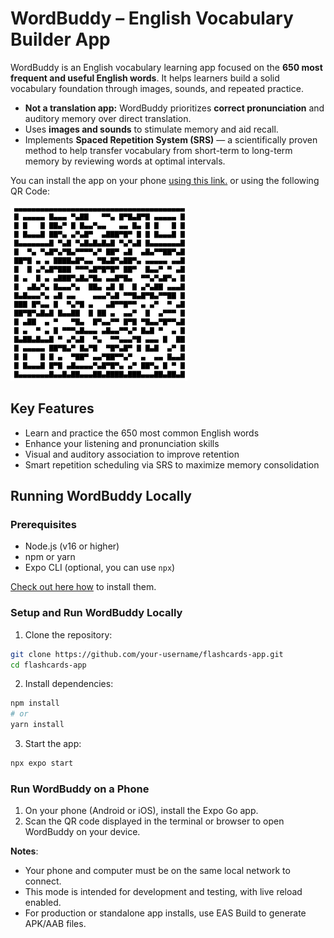 # WordBuddy – English Vocabulary Builder App

WordBuddy is an English vocabulary learning app focused on the **650 most frequent and useful English words**. It helps learners build a solid vocabulary foundation through images, sounds, and repeated practice.

- **Not a translation app:** WordBuddy prioritizes **correct pronunciation** and auditory memory over direct translation.
- Uses **images and sounds** to stimulate memory and aid recall.
- Implements **Spaced Repetition System (SRS)** — a scientifically proven method to help transfer vocabulary from short-term to long-term memory by reviewing words at optimal intervals.

You can install the app on your phone [using this link.](https://expo.dev/accounts/sasadangelo/projects/word-buddy/builds/8fdbada9-b23e-4ffa-816c-a099e27937d1) or using the following QR Code:

![Word Buddy QR Code](docs/img/WordBuddy-QR-Code.png)

## Key Features

- Learn and practice the 650 most common English words
- Enhance your listening and pronunciation skills
- Visual and auditory association to improve retention
- Smart repetition scheduling via SRS to maximize memory consolidation

## Running WordBuddy Locally

### Prerequisites

- Node.js (v16 or higher)
- npm or yarn
- Expo CLI (optional, you can use `npx`)

[Check out here how](docs/Pre-Requisites.md) to install them.

### Setup and Run WordBuddy Locally

1. Clone the repository:

```bash
git clone https://github.com/your-username/flashcards-app.git
cd flashcards-app
```

2. Install dependencies:

```bash
npm install
# or
yarn install
```

3. Start the app:

```bash
npx expo start
```

### Run WordBuddy on a Phone

1. On your phone (Android or iOS), install the Expo Go app.
2. Scan the QR code displayed in the terminal or browser to open WordBuddy on your device.

**Notes**:
- Your phone and computer must be on the same local network to connect.
- This mode is intended for development and testing, with live reload enabled.
- For production or standalone app installs, use EAS Build to generate APK/AAB files.
